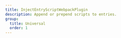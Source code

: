 ```yaml
---
title: InjectEntryScriptWebpackPlugin
description: Append or prepend scripts to entries.
group:
  title: Universal
  order: 1
---
```


<embed-project src="@dumlj/inject-entry-script-webpack-plugin"></embed-project>
